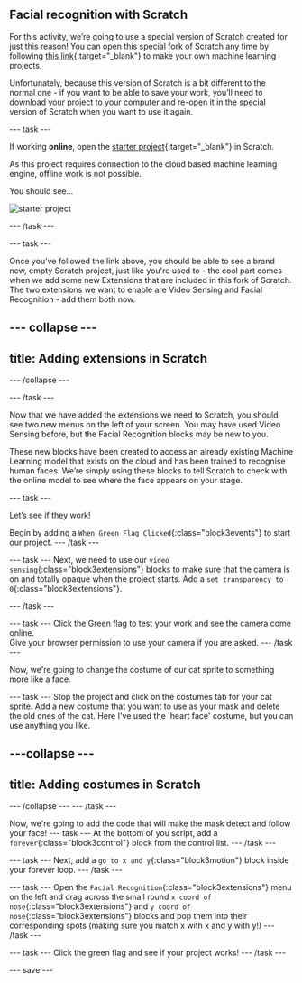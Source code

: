 ## Facial recognition with Scratch

For this activity, we’re going to use a special version of Scratch created for just this reason! You can open this special fork of Scratch any time by following [this link](https://machinelearningforkids.co.uk/scratch3/){:target="_blank"} to make your own machine learning projects.


Unfortunately, because this version of Scratch is a bit different to the normal one - if you want to be able to save your work, you’ll need to download your project to your computer and re-open it in the special version of Scratch when you want to use it again.

--- task ---

If working **online**, open the [starter project](https://machinelearningforkids.co.uk/scratch3/){:target="_blank"} in Scratch.
 
As this project requires connection to the cloud based machine learning engine, offline work is not possible.

You should see...
 
![starter project](images/starter_project.png)

--- /task ---

--- task ---

Once you’ve followed the link above, you should be able to see a brand new, empty Scratch project, just like you're used to - the cool part comes when we add some new Extensions that are included in this fork of Scratch. The two extensions we want to enable are Video Sensing and Facial Recognition - add them both now.

--- collapse ---
--- 
title: Adding extensions in Scratch
---
--- /collapse ---

--- /task ---

Now that we have added the extensions we need to Scratch, you should see two new menus on the left of your screen. You may have used Video Sensing before, but the Facial Recognition blocks may be new to you. 

These new blocks have been created to access an already existing Machine Learning model that exists on the cloud and has been trained to recognise human faces. We’re simply using these blocks to tell Scratch to check with the online model to see where the face appears on your stage.

--- task ---

Let’s see if they work!

Begin by adding a `When Green Flag Clicked`{:class="block3events"} to start our project.
--- /task ---

--- task ---
Next, we need to use our `video sensing`{:class="block3extensions"} blocks to make sure that the camera is on and totally opaque when the project starts. Add a `set transparency to 0`{:class="block3extensions"}.

--- /task ---

--- task ---
Click the Green flag to test your work and see the camera come online.  
Give your browser permission to use your camera if you are asked.
--- /task ---

Now, we're going to change the costume of our cat sprite to something more like a face.

--- task ---
Stop the project and click on the costumes tab for your cat sprite. Add a new costume that you want to use as your mask and delete the old ones of the cat. Here I've used the 'heart face' costume, but you can use anything you like.

---collapse ---
---
title: Adding costumes in Scratch
---
--- /collapse ---
--- /task ---

Now, we're going to add the code that will make the mask detect and follow your face!
--- task ---
At the bottom of you script, add a `forever`{:class="block3control"} block from the control list. 
--- /task ---

--- task ---
Next, add a `go to x and y`{:class="block3motion"} block inside your forever loop.
--- /task ---

--- task ---
Open the `Facial Recognition`{:class="block3extensions"} menu on the left and drag across the small round `x coord of nose`{:class="block3extensions"} and `y coord of nose`{:class="block3extensions"} blocks and pop them into their corresponding spots (making sure you match x with x and y with y!) 
--- /task ---

--- task ---
Click the green flag and see if your project works!
--- /task ---


--- save ---
